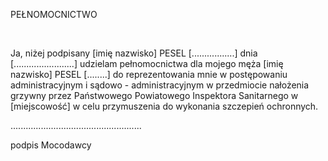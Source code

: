 PEŁNOMOCNICTWO

 

Ja, niżej podpisany [imię nazwisko] PESEL [.................] dnia [........................] udzielam pełnomocnictwa dla mojego męża [imię nazwisko] PESEL [........] do reprezentowania mnie w postępowaniu administracyjnym i sądowo - administracyjnym w przedmiocie nałożenia grzywny przez Państwowego Powiatowego Inspektora Sanitarnego w [miejscowość] w celu przymuszenia do wykonania szczepień ochronnych.

....................................................

podpis Mocodawcy

